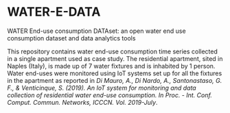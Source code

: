 # WATER-E-DATA
WATER End-use consumption DATAset: an open water end use consumption dataset and data analytics tools

This repository contains water end-use consumption time series collected in a single apartment used as case study. 
The residential apartment, sited in Naples (Italy), is made up of 7 water fixtures and is inhabited by 1 person. 
Water end-uses were monitored using IoT systems set up for all the fixtures in the apartment as reported in  *Di Mauro, A., Di Nardo, A., Santonastaso, G. F., & Venticinque, S. (2019). An IoT system for monitoring and data collection of residential water end-use consumption. In Proc. - Int. Conf. Comput. Commun. Networks, ICCCN. Vol. 2019-July*. 

